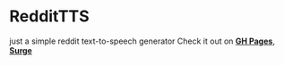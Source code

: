 # RedditTTS
just a simple reddit text-to-speech generator
Check it out on **[GH Pages](https://smintf.github.io/rtts/)**, **[Surge](https://rtts.surge.sh)**

